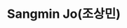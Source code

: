 ---
layout: page
title: Sangmin Jo(조상민)
description: M.S Program
img: /assets/img/조상민.jpg
importance: 2024
category: current
redirect: https://scholar.google.com/citations?user=wx-4FGUAAAAJ&hl=ko
---